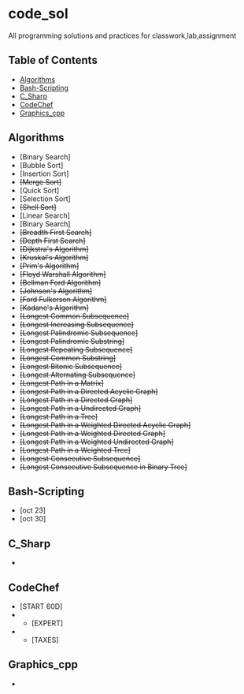 # code_sol
All programming solutions and practices for classwork,lab,assignment<br>
## Table of Contents
* [Algorithms](#algorithms)
* [Bash-Scripting](#bash-scripting)
* [C_Sharp](#c)
* [CodeChef](#codechef)
* [Graphics_cpp](#graphics_cpp)

## Algorithms
* [Binary Search]
* [Bubble Sort]
* [Insertion Sort]
* <del>[Merge Sort]
* [Quick Sort]
* [Selection Sort]
* <del>[Shell Sort]
* [Linear Search]
* [Binary Search]
* <del>[Breadth First Search]
* <del>[Depth First Search]
* <del>[Dijkstra's Algorithm]
* <del>[Kruskal's Algorithm]
* <del>[Prim's Algorithm]
* <del>[Floyd Warshall Algorithm]
* <del>[Bellman Ford Algorithm]
* <del>[Johnson's Algorithm]
* <del>[Ford Fulkerson Algorithm]
* <del>[Kadane's Algorithm]
* <del>[Longest Common Subsequence]
* <del>[Longest Increasing Subsequence]
* <del>[Longest Palindromic Subsequence]
* <del>[Longest Palindromic Substring]
* <del>[Longest Repeating Subsequence]
* <del>[Longest Common Substring]
* <del>[Longest Bitonic Subsequence]
* <del>[Longest Alternating Subsequence]
* <del>[Longest Path in a Matrix]
* <del>[Longest Path in a Directed Acyclic Graph]
* <del>[Longest Path in a Directed Graph]
* <del>[Longest Path in a Undirected Graph]
* <del>[Longest Path in a Tree]
* <del>[Longest Path in a Weighted Directed Acyclic Graph]
* <del>[Longest Path in a Weighted Directed Graph]
* <del>[Longest Path in a Weighted Undirected Graph]
* <del>[Longest Path in a Weighted Tree]
* <del>[Longest Consecutive Subsequence]
* <del>[Longest Consecutive Subsequence in Binary Tree]

## Bash-Scripting
* [oct 23]
* [oct 30]

## C_Sharp
* 

## CodeChef
* [START 60D]
* * [EXPERT]
* * [TAXES]

## Graphics_cpp
*
